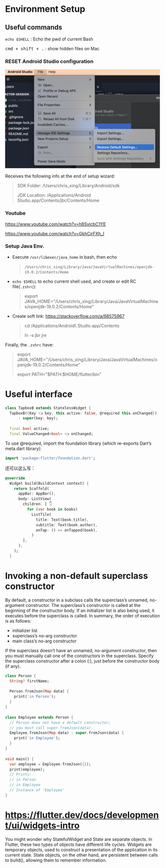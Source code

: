 # Environment Setup

## Useful commands

`echo $SHELL` : Echo the pwd of current Bash

<kbd>cmd + shift + .</kbd> : show hidden files on Mac

### RESET Android Studio configuration

![](reset-config.png)

Receives the following info at the end of setup wizard:

> SDK Folder: /Users/chris_xing/Library/Android/sdk
> 
> JDK Location: /Applications/Android Studio.app/Contents/jbr/Contents/Home

### Youtube

https://www.youtube.com/watch?v=h8SvicbC1YE

https://www.youtube.com/watch?v=GkhCirFXh_I

### Setup Java Env.

- Execute `/usr/libexec/java_home` in bash, then echo 
  > `/Users/chris_xing/Library/Java/JavaVirtualMachines/openjdk-19.0.2/Contents/Home`
- `echo $SHELL` to echo current shell used, and create or edit RC file(`.zshrc`): 
   > export JAVA_HOME="/Users/chris_xing/Library/Java/JavaVirtualMachines/openjdk-19.0.2/Contents/Home"
- Create soft link: https://stackoverflow.com/a/68575967
  > cd /Applications/Android\ Studio.app/Contents
  >
  > ln -s jbr jre

Finally, the `.zshrc` have: 

>  export JAVA_HOME="/Users/chris_xing/Library/Java/JavaVirtualMachines/openjdk-19.0.2/Contents/Home"
>
> export PATH="\$PATH:$HOME/flutter/bin"


# Useful interface

```dart
class TapboxB extends StatelessWidget {
  TapboxB({Key 👈 key, this.active: false, @required this.onChanged})
      : super(key: key);

  final bool active;
  final ValueChanged<bool> 👈 onChanged;
```

To use @required, import the foundation library (which re-exports Dart’s meta.dart library):

```dart
import 'package:flutter/foundation.dart';
```

还可以这么写：

```dart
@override
  Widget build(BuildContext context) {
    return Scaffold(
      appBar: AppBar(),
      body: ListView(
        children: [ 👇
          for (var book in books)
            ListTile(
              title: Text(book.title),
              subtitle: Text(book.author),
              onTap: () => onTapped(book),
            )
        ],
      ),
    );
  }
```

# Invoking a non-default superclass constructor

By default, a constructor in a subclass calls the superclass’s unnamed, no-argument constructor. The superclass’s constructor is called at the beginning of the constructor body. If an initializer list is also being used, it executes before the superclass is called. In summary, the order of execution is as follows:

- initializer list
- superclass’s no-arg constructor
- main class’s no-arg constructor

If the superclass doesn’t have an unnamed, no-argument constructor, then you must manually call one of the constructors in the superclass. Specify the superclass constructor after a colon (:), just before the constructor body (if any).

```dart
class Person {
  String? firstName;

  Person.fromJson(Map data) {
    print('in Person');
  }
}

class Employee extends Person {
  // Person does not have a default constructor;
  // you must call super.fromJson(data).
  Employee.fromJson(Map data) : super.fromJson(data) {
    print('in Employee');
  }
}

void main() {
  var employee = Employee.fromJson({});
  print(employee);
  // Prints:
  // in Person
  // in Employee
  // Instance of 'Employee'
}
```

# https://flutter.dev/docs/development/ui/widgets-intro

You might wonder why StatefulWidget and State are separate objects. In Flutter, these two types of objects have different life cycles. Widgets are temporary objects, used to construct a presentation of the application in its current state. State objects, on the other hand, are persistent between calls to build(), allowing them to remember information.


